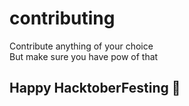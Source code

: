 # contributing

Contribute anything of your choice   
But make sure you have pow of that

## Happy HacktoberFesting 🤗

